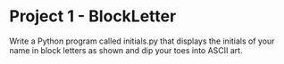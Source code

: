 # Project 1 - BlockLetter

Write a Python program called initials.py that displays the initials of your name in block letters as shown and dip your toes into ASCII art.
